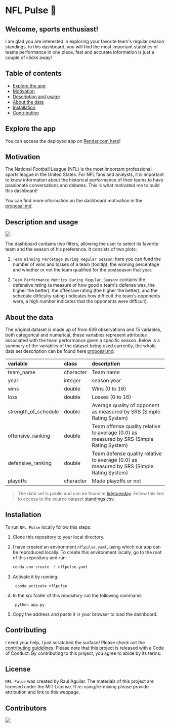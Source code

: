 # NFL Pulse  🏈

## Welcome, sports enthusiast! 

I am glad you are interested in exploring your favorite team's regular season standings. In this dashboard, you will find the most important statistics of teams performance in one place, fast and accurate information is just a couple of clicks away!

## Table of contents

- [Explore the app](#explore-the-app)
- [Motivation](#motivation)
- [Description and usage](#description-and-usage)
- [About the data](#about-the-data)
- [Installation](#installation)
- [Contributing](#contributing)

## Explore the app

You can access the deployed app on [Render.com here](https://nflpulse.onrender.com/)!

## Motivation

The National Football League (NFL) is the most important professional sports league in the United States. For NFL fans and analysts, it is important to know information about the historical performance of their teams to have passionate conversations and debates. This is what motivated me to build this dashboard!

You can find more information on the dashboard motivation in the [proposal.md](https://github.com/AguilarRaul/PulseNFL/tree/main/reports/proposal.md).

## Description and usage

![](img/NFL_Pulse.gif)

The dashboard contains two filters, allowing the user to select its favorite team and the season of his preference. It consists of two plots:

1. `Team Winning Percetage During Regular Season`: here you can fund the number of wins and losses of a team (tooltip), the winning percentage and whether or not the team qualified for the postseason that year.

2. `Team Performance Metrics During Regular Season`: contains the defensive rating (a measure of how good a team's defense was, the higher the better), the offensive rating (the higher the better), and the schedule difficulty rating (indicates how difficult the team's opponents were, a high number indicates that the opponents were difficult).

## About the data

The original dataset is made up of from 638 observations and 15 variables, both categorical and numerical, these variables represent attributes associated with the team performance given a specific season. Below is a summary of the variables of the dataset being used currently, the whole data set description can be found here [proposal.md](https://github.com/AguilarRaul/PulseNFL/tree/main/reports/proposal.md):

|variable             |class     |description |
|:--------------------|:---------|:-----------|
|team_name            |character | Team name|
|year                 |integer   | season year |
|wins                 |double    | Wins (0 to 16)|
|loss                 |double    | Losses (0 to 16) |
|strength_of_schedule |double    | Average quality of opponent as measured by SRS (Simple Rating System) |
|offensive_ranking    |double    | Team offense quality relative to average (0.0) as measured by SRS (Simple Rating System)|
|defensive_ranking    |double    | Team defense quality relative to average (0.0) as measured by SRS (Simple Rating System) |
|playoffs             |character | Made playoffs or not |

> The data set is public and can be found in [tidytuesday](https://github.com/rfordatascience/tidytuesday). Follow this link  to access to the source dataset [standings.csv](https://raw.githubusercontent.com/rfordatascience/tidytuesday/master/data/2020/2020-02-04/standings.csv).

## Installation

To run `NFL Pulse` locally follow this steps:

1. Clone this repository to your local directory.

2. I have created an environment `nflpulse.yaml`, using which our app can be reproduced locally. To create this environment locally, go to the root of this repository and run:

    ``` bash
    conda env create -f nflpulse.yaml
    ```

3. Activate it by running:

        conda activate nflpulse

4. In the src folder of this repository run the following command:

        python app.py

5. Copy the address and paste it in your browser to load the dashboard.

## Contributing

I need your help, I just scratched the surface! Please check out the [contributing guidelines](https://github.com/AguilarRaul/PulseNFL/blob/main/CONTRIBUTING.md). Please note that this project is released with a Code of Conduct. By contributing to this project, you agree to abide by its terms.

## License

`NFL Pulse` was created by Raul Aguilar. The materials of this project are licensed under the MIT License. If re-using/re-mixing please provide attribution and link to this webpage.

## Contributors

<a href="https://github.com/AguilarRaul/PulseNFL/graphs/contributors">
  <img src="https://contrib.rocks/image?repo=AguilarRaul/PulseNFL" />
</a>

